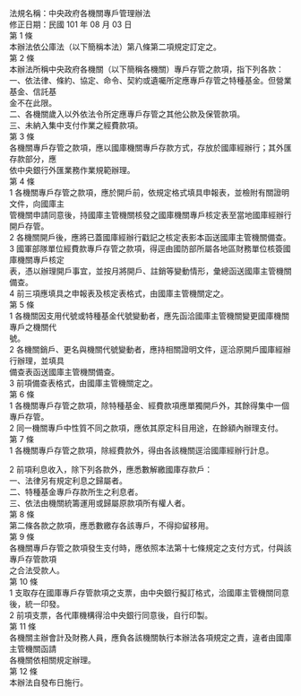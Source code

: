 法規名稱：中央政府各機關專戶管理辦法  
修正日期：民國 101 年 08 月 03 日  
第 1 條  
本辦法依公庫法（以下簡稱本法）第八條第二項規定訂定之。  
第 2 條  
本辦法所稱中央政府各機關（以下簡稱各機關）專戶存管之款項，指下列各款：  
一、依法律、條約、協定、命令、契約或遺囑所定應專戶存管之特種基金。但營業基金、信託基  
金不在此限。  
二、各機關歲入以外依法令所定應專戶存管之其他公款及保管款項。  
三、未納入集中支付作業之經費款項。  
第 3 條  
各機關專戶存管之款項，應以國庫機關專戶存款方式，存放於國庫經辦行；其外匯存款部分，應  
依中央銀行外匯業務作業規範辦理。  
第 4 條  
1 各機關專戶存管之款項，應於開戶前，依規定格式填具申報表，並檢附有關證明文件，向國庫主  
管機關申請同意後，持國庫主管機關核發之國庫機關專戶核定表至當地國庫經辦行開戶存管。  
2 各機關開戶後，應將已蓋國庫經辦行戳記之核定表影本函送國庫主管機關備查。  
3 國軍部隊單位經費款專戶存管之款項，得逕由國防部所屬各地區財務單位核簽國庫機關專戶核定  
表，憑以辦理開戶事宜，並按月將開戶、註銷等變動情形，彙總函送國庫主管機關備查。  
4 前三項應填具之申報表及核定表格式，由國庫主管機關定之。  
第 5 條  
1 各機關因支用代號或特種基金代號變動者，應先函洽國庫主管機關變更國庫機關專戶之機關代  
號。  
2 各機關銷戶、更名與機關代號變動者，應持相關證明文件，逕洽原開戶國庫經辦行辦理，並填具  
備查表函送國庫主管機關備查。  
3 前項備查表格式，由國庫主管機關定之。  
第 6 條  
1 各機關專戶存管之款項，除特種基金、經費款項應單獨開戶外，其餘得集中一個專戶存管。  
2 同一機關專戶中性質不同之款項，應依其原定科目用途，在餘額內辦理支付。  
第 7 條  
1 各機關專戶存管之款項，除經費款外，得由各該機關逕洽國庫經辦行計息。  


2 前項利息收入，除下列各款外，應悉數解繳國庫存款戶：  
一、法律另有規定利息之歸屬者。  
二、特種基金專戶存款所生之利息者。  
三、依法由機關統籌運用或歸屬原款項所有權人者。  
第 8 條  
第二條各款之款項，應悉數繳存各該專戶，不得抑留移用。  
第 9 條  
各機關專戶存管之款項發生支付時，應依照本法第十七條規定之支付方式，付與該專戶存管款項  
之合法受款人。  
第 10 條  
1 支取存在國庫專戶存管款項之支票，由中央銀行擬訂格式，洽國庫主管機關同意後，統一印發。  
2 前項支票，各代庫機構得洽中央銀行同意後，自行印製。  
第 11 條  
各機關主辦會計及財務人員，應負各該機關執行本辦法各項規定之責，違者由國庫主管機關函請  
各機關依相關規定辦理。  
第 12 條  
本辦法自發布日施行。  


